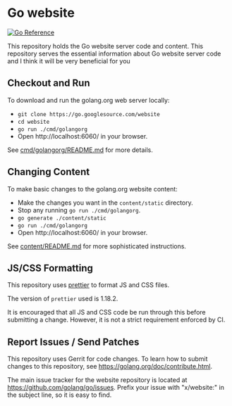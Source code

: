 # Go website

[![Go Reference](https://pkg.go.dev/badge/golang.org/x/website.svg)](https://pkg.go.dev/golang.org/x/website)

This repository holds the Go website server code and content.
This repository serves the essential information about Go website server code and I think it will be very beneficial for you 


## Checkout and Run

To download and run the golang.org web server locally:

 - `git clone https://go.googlesource.com/website`
 - `cd website`
 - `go run ./cmd/golangorg`
 - Open http://localhost:6060/ in your browser.

See [cmd/golangorg/README.md](cmd/golangorg/README.md) for more details.

## Changing Content

To make basic changes to the golang.org website content:

 - Make the changes you want in the `content/static` directory.
 - Stop any running `go run ./cmd/golangorg`.
 - `go generate ./content/static`
 - `go run ./cmd/golangorg`
 - Open http://localhost:6060/ in your browser.

See [content/README.md](content/README.md) for more sophisticated instructions.

## JS/CSS Formatting

This repository uses [prettier](https://prettier.io/) to format JS and CSS files.

The version of `prettier` used is 1.18.2.

It is encouraged that all JS and CSS code be run through this before submitting
a change. However, it is not a strict requirement enforced by CI.

## Report Issues / Send Patches

This repository uses Gerrit for code changes. To learn how to submit changes to
this repository, see https://golang.org/doc/contribute.html.

The main issue tracker for the website repository is located at
https://github.com/golang/go/issues. Prefix your issue with "x/website:" in the
subject line, so it is easy to find.
